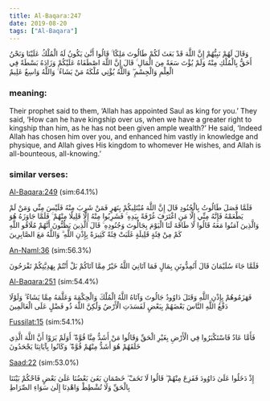 ```yaml
---
title: Al-Baqara:247
date: 2019-08-20
tags: ["Al-Baqara"]
---
```

وَقَالَ لَهُمْ نَبِيُّهُمْ إِنَّ اللَّهَ قَدْ بَعَثَ لَكُمْ طَالُوتَ مَلِكًا ۚ قَالُوا أَنَّىٰ يَكُونُ لَهُ الْمُلْكُ عَلَيْنَا وَنَحْنُ أَحَقُّ بِالْمُلْكِ مِنْهُ وَلَمْ يُؤْتَ سَعَةً مِنَ الْمَالِ ۚ قَالَ إِنَّ اللَّهَ اصْطَفَاهُ عَلَيْكُمْ وَزَادَهُ بَسْطَةً فِي الْعِلْمِ وَالْجِسْمِ ۖ وَاللَّهُ يُؤْتِي مُلْكَهُ مَنْ يَشَاءُ ۚ وَاللَّهُ وَاسِعٌ عَلِيمٌ
### meaning: 
Their prophet said to them, ‘Allah has appointed Saul as king for you.’ They said, ‘How can he have kingship over us, when we have a greater right to kingship than him, as he has not been given ample wealth?’ He said, ‘Indeed Allah has chosen him over you, and enhanced him vastly in knowledge and physique, and Allah gives His kingdom to whomever He wishes, and Allah is all-bounteous, all-knowing.’
### similar verses: 

[Al-Baqara:249](/2/249) (sim:64.1%)

فَلَمَّا فَصَلَ طَالُوتُ بِالْجُنُودِ قَالَ إِنَّ اللَّهَ مُبْتَلِيكُمْ بِنَهَرٍ فَمَنْ شَرِبَ مِنْهُ فَلَيْسَ مِنِّي وَمَنْ لَمْ يَطْعَمْهُ فَإِنَّهُ مِنِّي إِلَّا مَنِ اغْتَرَفَ غُرْفَةً بِيَدِهِ ۚ فَشَرِبُوا مِنْهُ إِلَّا قَلِيلًا مِنْهُمْ ۚ فَلَمَّا جَاوَزَهُ هُوَ وَالَّذِينَ آمَنُوا مَعَهُ قَالُوا لَا طَاقَةَ لَنَا الْيَوْمَ بِجَالُوتَ وَجُنُودِهِ ۚ قَالَ الَّذِينَ يَظُنُّونَ أَنَّهُمْ مُلَاقُو اللَّهِ كَمْ مِنْ فِئَةٍ قَلِيلَةٍ غَلَبَتْ فِئَةً كَثِيرَةً بِإِذْنِ اللَّهِ ۗ وَاللَّهُ مَعَ الصَّابِرِينَ

[An-Naml:36](/27/36) (sim:56.3%)

فَلَمَّا جَاءَ سُلَيْمَانَ قَالَ أَتُمِدُّونَنِ بِمَالٍ فَمَا آتَانِيَ اللَّهُ خَيْرٌ مِمَّا آتَاكُمْ بَلْ أَنْتُمْ بِهَدِيَّتِكُمْ تَفْرَحُونَ

[Al-Baqara:251](/2/251) (sim:54.4%)

فَهَزَمُوهُمْ بِإِذْنِ اللَّهِ وَقَتَلَ دَاوُودُ جَالُوتَ وَآتَاهُ اللَّهُ الْمُلْكَ وَالْحِكْمَةَ وَعَلَّمَهُ مِمَّا يَشَاءُ ۗ وَلَوْلَا دَفْعُ اللَّهِ النَّاسَ بَعْضَهُمْ بِبَعْضٍ لَفَسَدَتِ الْأَرْضُ وَلَٰكِنَّ اللَّهَ ذُو فَضْلٍ عَلَى الْعَالَمِينَ

[Fussilat:15](/41/15) (sim:54.1%)

فَأَمَّا عَادٌ فَاسْتَكْبَرُوا فِي الْأَرْضِ بِغَيْرِ الْحَقِّ وَقَالُوا مَنْ أَشَدُّ مِنَّا قُوَّةً ۖ أَوَلَمْ يَرَوْا أَنَّ اللَّهَ الَّذِي خَلَقَهُمْ هُوَ أَشَدُّ مِنْهُمْ قُوَّةً ۖ وَكَانُوا بِآيَاتِنَا يَجْحَدُونَ

[Saad:22](/38/22) (sim:53.0%)

إِذْ دَخَلُوا عَلَىٰ دَاوُودَ فَفَزِعَ مِنْهُمْ ۖ قَالُوا لَا تَخَفْ ۖ خَصْمَانِ بَغَىٰ بَعْضُنَا عَلَىٰ بَعْضٍ فَاحْكُمْ بَيْنَنَا بِالْحَقِّ وَلَا تُشْطِطْ وَاهْدِنَا إِلَىٰ سَوَاءِ الصِّرَاطِ
